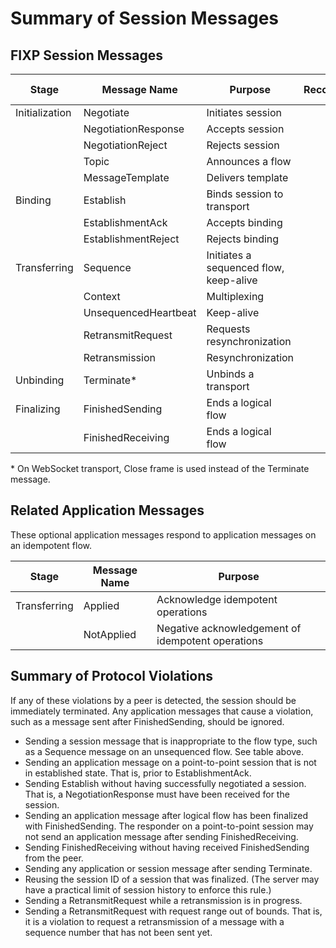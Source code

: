 Summary of Session Messages
===========================

FIXP Session Messages
---------------------

| Stage          | Message Name         | Purpose                                | Recoverable   | Idempotent   | Unsequenced / None | Multicast |
|----------------|----------------------|----------------------------------------|:-------------:|:------------:|:------------------:|:---------:|
| Initialization | Negotiate            | Initiates session                      | •             | •            | •                  |           |
|                | NegotiationResponse  | Accepts session                        | •             | •            | •                  |           |
|                | NegotiationReject    | Rejects session                        | •             | •            | •                  |           |
|                | Topic                | Announces a flow                       |               |              |                    | •         |
|                | MessageTemplate      | Delivers template                      | •             | •            | •                  | •         |
| Binding        | Establish            | Binds session to transport             | •             | •            | •                  |           |
|                | EstablishmentAck     | Accepts binding                        | •             | •            | •                  |           |
|                | EstablishmentReject  | Rejects binding                        | •             | •            | •                  |           |
| Transferring   | Sequence             | Initiates a sequenced flow, keep-alive | •             | •            |                    | •         |
|                | Context              | Multiplexing                           | •             | •            | •                  | •         |
|                | UnsequencedHeartbeat | Keep-alive                             |               |              | •                  |           |
|                | RetransmitRequest    | Requests resynchronization             | •             |              |                    |           |
|                | Retransmission       | Resynchronization                      | •             |              |                    |           |
| Unbinding      | Terminate*            | Unbinds a transport                    | •             | •            | •                  |           |
| Finalizing     | FinishedSending      | Ends a logical flow                    | •             | •            | •                  | •         |
|                | FinishedReceiving    | Ends a logical flow                    | •             | •            | •                  | •         |

\* On WebSocket transport, Close frame is used instead of the Terminate message.

Related Application Messages
----------------------------

These optional application messages respond to application messages on an idempotent flow.

| Stage        | Message Name | Purpose                                           |
|--------------|--------------|---------------------------------------------------|
| Transferring | Applied      | Acknowledge idempotent operations                 |
|              | NotApplied   | Negative acknowledgement of idempotent operations |

Summary of Protocol Violations
------------------------------

If any of these violations by a peer is detected, the session should be immediately terminated. Any application messages that cause a violation, such as a message sent after FinishedSending, should be ignored.

- Sending a session message that is inappropriate to the flow type, such as a Sequence message on an unsequenced flow. See table above.
- Sending an application message on a point-to-point session that is not in established state. That is, prior to EstablishmentAck.
- Sending Establish without having successfully negotiated a session. That is, a NegotiationResponse must have been received for the session.
- Sending an application message after logical flow has been finalized with FinishedSending. The responder on a point-to-point session may not send an application message after sending FinishedReceiving.
- Sending FinishedReceiving without having received FinishedSending from the peer.
- Sending any application or session message after sending Terminate.
- Reusing the session ID of a session that was finalized. (The server may have a practical limit of session history to enforce this rule.)
- Sending a RetransmitRequest while a retransmission is in progress.
- Sending a RetransmitRequest with request range out of bounds. That is, it is a violation to request a retransmission of a message with a sequence number that has not been sent yet.

